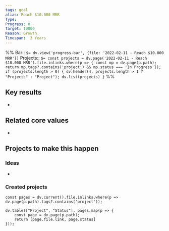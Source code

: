 ```yaml
---
tags: goal
alias: Reach $10.000 MRR
Type: 
Progress: 0
Target: 10000
Reason: Growth.
Timespan:  3 Years
---
```

%%
Bar:: `$= dv.view('progress-bar', {file: '2022-02-11 - Reach $10.000 MRR'})`
Projects:: `$= const projects = dv.page('2022-02-11 - Reach $10.000 MRR').file.inlinks.where(p => { const mp = dv.page(p.path); return mp.tags?.contains('project') && mp.status === 'In Progress'}); if (projects.length > 0) { dv.header(4, projects.length > 1 ? "Projects" : "Project"); dv.list(projects) }`
%%


## Key results
- 


## Related core values
- 

## Projects to make this happen
### Ideas
- 

### Created projects
```dataviewjs
const pages = dv.current().file.inlinks.where(p => dv.page(p.path).tags?.contains('project'));

dv.table(["Project", "Status"], pages.map(p => {
	const page = dv.page(p.path); 
	return [page.file.link, page.status]
}));
```
